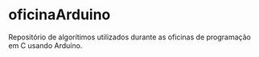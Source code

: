# oficinaArduino
Repositório de algorítimos utilizados durante as oficinas de programação em C usando Arduíno. 
